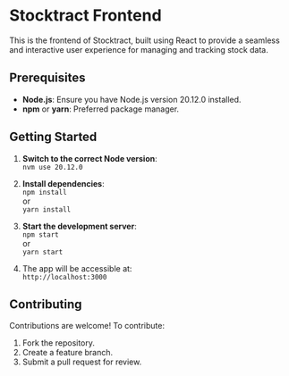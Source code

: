 # Stocktract Frontend

This is the frontend of Stocktract, built using React to provide a seamless and interactive user experience for managing and tracking stock data.

## Prerequisites

- **Node.js**: Ensure you have Node.js version 20.12.0 installed.
- **npm** or **yarn**: Preferred package manager.

## Getting Started

1. **Switch to the correct Node version**:  
   `nvm use 20.12.0`

2. **Install dependencies**:  
   `npm install`  
   or  
   `yarn install`

3. **Start the development server**:  
   `npm start`  
   or  
   `yarn start`

4. The app will be accessible at:  
   `http://localhost:3000`

## Contributing

Contributions are welcome! To contribute:  
1. Fork the repository.  
2. Create a feature branch.  
3. Submit a pull request for review.



